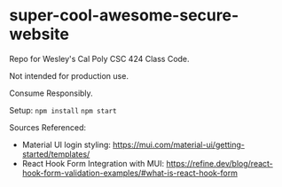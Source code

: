 # super-cool-awesome-secure-website
Repo for Wesley's Cal Poly CSC 424 Class Code.

Not intended for production use.

Consume Responsibly.

Setup:
`npm install`
`npm start`

Sources Referenced:
* Material UI login styling: https://mui.com/material-ui/getting-started/templates/
* React Hook Form Integration with MUI: https://refine.dev/blog/react-hook-form-validation-examples/#what-is-react-hook-form
